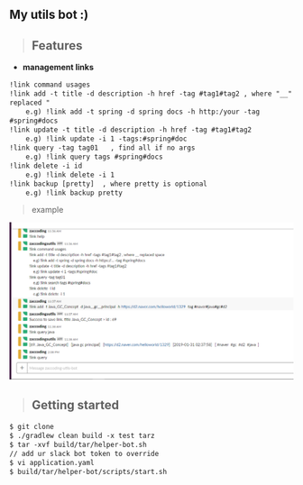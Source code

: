 ## My utils bot :)  

> ## Features  

- **management links**  
```aidl
!link command usages
!link add -t title -d description -h href -tag #tag1#tag2 , where "__" replaced "
    e.g) !link add -t spring -d spring docs -h http:/your -tag #spring#docs
!link update -t title -d description -h href -tag #tag1#tag2
    e.g) !link update -i 1 -tags:#spring#doc
!link query -tag tag01   , find all if no args
    e.g) !link query tags #spring#docs    
!link delete -i id
    e.g) !link delete -i 1
!link backup [pretty]  , where pretty is optional  
    e.g) !link backup pretty
```  

> example  

![link slack example](./pics/example_link_slack.png)  

> ## Getting started  

```aidl
$ git clone  
$ ./gradlew clean build -x test tarz
$ tar -xvf build/tar/helper-bot.sh
// add ur slack bot token to override
$ vi application.yaml 
$ build/tar/helper-bot/scripts/start.sh
```  


